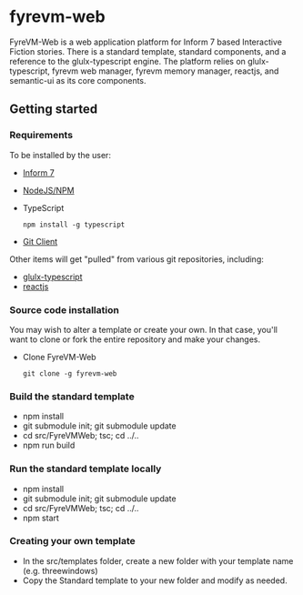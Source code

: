 # fyrevm-web

FyreVM-Web is a web application platform for Inform 7 based Interactive Fiction
stories. There is a standard template, standard components, and a reference to
the glulx-typescript engine. The platform relies on glulx-typescript, fyrevm
web manager, fyrevm memory manager, reactjs, and semantic-ui as its core
components.

## Getting started

### Requirements

To be installed by the user:

* [Inform 7](http://inform7.com/download/)
* [NodeJS/NPM](https://nodejs.org/en/download/)
* TypeScript

      npm install -g typescript

* [Git Client](https://git-scm.com/downloads)


Other items will get "pulled" from various git repositories, including:

* [glulx-typescript](https://github.com/thiloplanz/glulx-typescript)
* [reactjs](https://facebook.github.io/react/)

### Source code installation

You may wish to alter a template or create your own. In that case, you'll want
to clone or fork the entire repository and make your changes.

* Clone FyreVM-Web

      git clone -g fyrevm-web

### Build the standard template

* npm install
* git submodule init; git submodule update
* cd src/FyreVMWeb; tsc; cd ../..
* npm run build

### Run the standard template locally

* npm install
* git submodule init; git submodule update
* cd src/FyreVMWeb; tsc; cd ../..
* npm start

### Creating your own template

* In the src/templates folder, create a new folder with your template name
  (e.g. threewindows)
* Copy the Standard template to your new folder and modify as needed.
